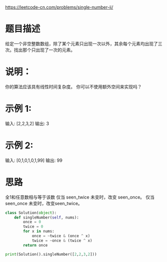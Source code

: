 https://leetcode-cn.com/problems/single-number-ii/
# 题目描述
给定一个非空整数数组，除了某个元素只出现一次以外，其余每个元素均出现了三次。找出那个只出现了一次的元素。

# 说明：
你的算法应该具有线性时间复杂度。 你可以不使用额外空间来实现吗？

# 示例 1:
输入: [2,2,3,2]
输出: 3

# 示例 2:
输入: [0,1,0,1,0,1,99]
输出: 99

# 思路
全1和任意数相与等于该数
仅当 seen_twice 未变时，改变 seen_once。
仅当 seen_once 未变时，改变seen_twice。

```python
class Solution(object):
    def singleNumber(self, nums):
        once = 0
        twice = 0
        for x in nums:
            once = ~twice & (once ^ x)
            twice = ~once & (twice ^ x)
        return once

print(Solution().singleNumber([2,2,3,2]))
```
